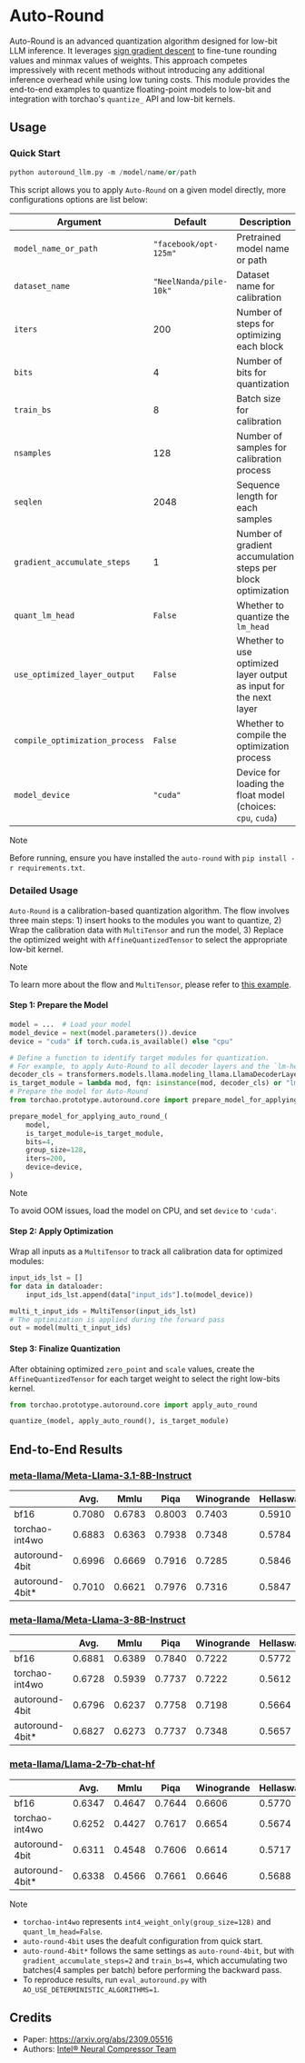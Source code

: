 # Auto-Round

Auto-Round is an advanced quantization algorithm designed for low-bit LLM inference. It leverages [sign gradient descent](https://arxiv.org/abs/1905.12938) to fine-tune rounding values and minmax values of weights. This approach competes impressively with recent methods without introducing any additional inference overhead while using low tuning costs. This module provides the end-to-end examples to quantize floating-point models to low-bit and integration with torchao's `quantize_` API and low-bit kernels.

## Usage

### Quick Start

```python
python autoround_llm.py -m /model/name/or/path
```

This script allows you to apply `Auto-Round` on a given model directly, more configurations options are list below:

| Argument                           |Default                     | Description                                                       |
|------------------------------------|----------------------------|-------------------------------------------------------------------|
| `model_name_or_path`               |`"facebook/opt-125m"`       | Pretrained model name or path                                     |
| `dataset_name`                     | `"NeelNanda/pile-10k"`     | Dataset name for calibration                                      |
| `iters`                            | 200                        | Number of steps for optimizing each block                         |
| `bits`                             | 4                          | Number of bits for quantization                                   |
| `train_bs`                         | 8                          | Batch size for calibration                                        |
| `nsamples`                         | 128                        | Number of samples for calibration process                         |
| `seqlen`                           | 2048                       | Sequence length for each samples                                  |
| `gradient_accumulate_steps`        | 1                          | Number of gradient accumulation steps per block optimization      |
| `quant_lm_head`                    | `False`                    | Whether to quantize the `lm_head`                                 |
| `use_optimized_layer_output`       | `False`                    | Whether to use optimized layer output as input for the next layer |
| `compile_optimization_process`     | `False`                    | Whether to compile the optimization process                       |
| `model_device`                     | `"cuda"`                   | Device for loading the float model (choices: `cpu`, `cuda`)       |


> [!NOTE]
> Before running, ensure you have installed the `auto-round` with `pip install -r requirements.txt`.


### Detailed Usage

`Auto-Round` is a calibration-based quantization algorithm. The flow involves three main steps: 1) insert hooks to the modules you want to quantize, 2) Wrap the calibration data with `MultiTensor` and run the model, 3) Replace the optimized weight with `AffineQuantizedTensor` to select the appropriate low-bit kernel.

> [!NOTE]
> To learn more about the flow and `MultiTensor`, please refer to [this example](https://github.com/pytorch/ao/blob/main/tutorials/calibration_flow/gptq_like.py).

#### Step 1: Prepare the Model
```python
model = ...  # Load your model
model_device = next(model.parameters()).device
device = "cuda" if torch.cuda.is_available() else "cpu"

# Define a function to identify target modules for quantization.
# For example, to apply Auto-Round to all decoder layers and the `lm-head` in a Llama model:
decoder_cls = transformers.models.llama.modeling_llama.LlamaDecoderLayer
is_target_module = lambda mod, fqn: isinstance(mod, decoder_cls) or "lm_head" in fqn
# Prepare the model for Auto-Round
from torchao.prototype.autoround.core import prepare_model_for_applying_auto_round_

prepare_model_for_applying_auto_round_(
    model,
    is_target_module=is_target_module,
    bits=4,
    group_size=128,
    iters=200,
    device=device,
)
```
> [!NOTE]
> To avoid OOM issues, load the model on CPU, and set `device` to `'cuda'`.

#### Step 2: Apply Optimization
Wrap all inputs as a `MultiTensor` to track all calibration data for optimized modules:

```python
input_ids_lst = []
for data in dataloader:
    input_ids_lst.append(data["input_ids"].to(model_device))

multi_t_input_ids = MultiTensor(input_ids_lst)
# The optimization is applied during the forward pass
out = model(multi_t_input_ids)
```
#### Step 3: Finalize Quantization
After obtaining optimized `zero_point` and `scale` values, create the `AffineQuantizedTensor` 
for each target weight to select the right low-bits kernel.

```python
from torchao.prototype.autoround.core import apply_auto_round

quantize_(model, apply_auto_round(), is_target_module)
```

## End-to-End Results
### [meta-llama/Meta-Llama-3.1-8B-Instruct](https://huggingface.co/meta-llama/Meta-Llama-3.1-8B-Instruct)
|                  | Avg.   | Mmlu   | Piqa   | Winogrande | Hellaswag | Lambada_openai |
| ---------------- | ------ | ------ | ------ | ---------- | --------- | -------------- |
| bf16             | 0.7080 | 0.6783 | 0.8003 | 0.7403     | 0.5910    | 0.7303         |
| torchao-int4wo   | 0.6883 | 0.6363 | 0.7938 | 0.7348     | 0.5784    | 0.6980         |
| autoround-4bit   | 0.6996 | 0.6669 | 0.7916 | 0.7285     | 0.5846    | 0.7262         |
| autoround-4bit*  | 0.7010 | 0.6621 | 0.7976 | 0.7316     | 0.5847    | 0.7291         |

### [meta-llama/Meta-Llama-3-8B-Instruct](https://huggingface.co/meta-llama/Meta-Llama-3-8B-Instruct)
|                  | Avg.   | Mmlu   | Piqa   | Winogrande | Hellaswag | Lambada_openai |
| ---------------- | ------ | ------ | ------ | ---------- | --------- | -------------- |
| bf16             | 0.6881 | 0.6389 | 0.7840 | 0.7222     | 0.5772    | 0.7184         |
| torchao-int4wo   | 0.6728 | 0.5939 | 0.7737 | 0.7222     | 0.5612    | 0.7132         |
| autoround-4bit   | 0.6796 | 0.6237 | 0.7758 | 0.7198     | 0.5664    | 0.7122         |
| autoround-4bit*  | 0.6827 | 0.6273 | 0.7737 | 0.7348     | 0.5657    | 0.7120         |


### [meta-llama/Llama-2-7b-chat-hf](https://huggingface.co/meta-llama/Llama-2-7b-chat-hf)
|                  | Avg.   | Mmlu   | Piqa   | Winogrande | Hellaswag | Lambada_openai |
| ---------------- | ------ | ------ | ------ | ---------- | --------- | -------------- |
| bf16             | 0.6347 | 0.4647 | 0.7644 | 0.6606     | 0.5770    | 0.7070         |
| torchao-int4wo   | 0.6252 | 0.4427 | 0.7617 | 0.6654     | 0.5674    | 0.6889         |
| autoround-4bit   | 0.6311 | 0.4548 | 0.7606 | 0.6614     | 0.5717    | 0.7072         |
| autoround-4bit*  | 0.6338 | 0.4566 | 0.7661 | 0.6646     | 0.5688    | 0.7130         |

> [!NOTE]
> - `torchao-int4wo` represents `int4_weight_only(group_size=128)` and `quant_lm_head=False`.  <br>
> - `auto-round-4bit` uses the deafult configuration from quick start. <br>
> - `auto-round-4bit*` follows the same settings as `auto-round-4bit`, but with `gradient_accumulate_steps=2` and `train_bs=4`, which accumulating two batches(4 samples per batch) before performing the backward pass. <br>
> - To reproduce results, run `eval_autoround.py` with `AO_USE_DETERMINISTIC_ALGORITHMS=1`.


## Credits

- Paper: https://arxiv.org/abs/2309.05516
- Authors: [Intel® Neural Compressor Team](https://github.com/intel/neural-compressor)
